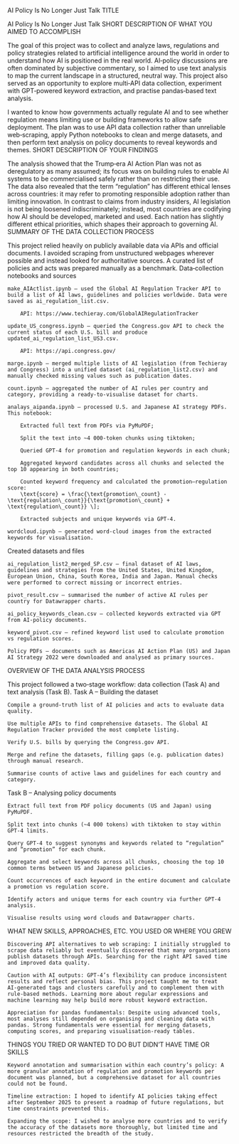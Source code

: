 
AI Policy Is No Longer Just Talk
TITLE

AI Policy Is No Longer Just Talk
SHORT DESCRIPTION OF WHAT YOU AIMED TO ACCOMPLISH

The goal of this project was to collect and analyze laws, regulations and policy strategies related to artificial intelligence around the world in order to understand how AI is positioned in the real world. AI‑policy discussions are often dominated by subjective commentary, so I aimed to use text analysis to map the current landscape in a structured, neutral way. This project also served as an opportunity to explore multi‑API data collection, experiment with GPT‑powered keyword extraction, and practise pandas‑based text analysis.

I wanted to know how governments actually regulate AI and to see whether regulation means limiting use or building frameworks to allow safe deployment. The plan was to use API data collection rather than unreliable web‑scraping, apply Python notebooks to clean and merge datasets, and then perform text analysis on policy documents to reveal keywords and themes.
SHORT DESCRIPTION OF YOUR FINDINGS

The analysis showed that the Trump‑era AI Action Plan was not as deregulatory as many assumed; its focus was on building rules to enable AI systems to be commercialised safely rather than on restricting their use. The data also revealed that the term “regulation” has different ethical lenses across countries: it may refer to promoting responsible adoption rather than limiting innovation. In contrast to claims from industry insiders, AI legislation is not being loosened indiscriminately; instead, most countries are codifying how AI should be developed, marketed and used. Each nation has slightly different ethical priorities, which shapes their approach to governing AI.
SUMMARY OF THE DATA COLLECTION PROCESS

This project relied heavily on publicly available data via APIs and official documents. I avoided scraping from unstructured webpages wherever possible and instead looked for authoritative sources. A curated list of policies and acts was prepared manually as a benchmark.
Data‑collection notebooks and sources

    make_AIActlist.ipynb – used the Global AI Regulation Tracker API to build a list of AI laws, guidelines and policies worldwide. Data were saved as ai_regulation_list.csv.

        API: https://www.techieray.com/GlobalAIRegulationTracker

    update_US_congress.ipynb – queried the Congress.gov API to check the current status of each U.S. bill and produce updated_ai_regulation_list_US3.csv.

        API: https://api.congress.gov/

    marge.ipynb – merged multiple lists of AI legislation (from Techieray and Congress) into a unified dataset (ai_regulation_list2.csv) and manually checked missing values such as publication dates.

    count.ipynb – aggregated the number of AI rules per country and category, providing a ready‑to‑visualise dataset for charts.

    analays_aipanda.ipynb – processed U.S. and Japanese AI strategy PDFs. This notebook:

        Extracted full text from PDFs via PyMuPDF;

        Split the text into ~4 000‑token chunks using tiktoken;

        Queried GPT‑4 for promotion and regulation keywords in each chunk;

        Aggregated keyword candidates across all chunks and selected the top 10 appearing in both countries;

        Counted keyword frequency and calculated the promotion–regulation score:
        \text{score} = \frac{\text{promotion\_count} - \text{regulation\_count}}{\text{promotion\_count} + \text{regulation\_count}} \];

        Extracted subjects and unique keywords via GPT‑4.

    wordcloud.ipynb – generated word‑cloud images from the extracted keywords for visualisation.

Created datasets and files

    ai_regulation_list2_merged_SP.csv – final dataset of AI laws, guidelines and strategies from the United States, United Kingdom, European Union, China, South Korea, India and Japan. Manual checks were performed to correct missing or incorrect entries.

    pivot_result.csv – summarised the number of active AI rules per country for Datawrapper charts.

    ai_policy_keywords_clean.csv – collected keywords extracted via GPT from AI‑policy documents.

    keyword_pivot.csv – refined keyword list used to calculate promotion vs regulation scores.

    Policy PDFs – documents such as Americas AI Action Plan (US) and Japan AI Strategy 2022 were downloaded and analysed as primary sources.

OVERVIEW OF THE DATA ANALYSIS PROCESS

This project followed a two‑stage workflow: data collection (Task A) and text analysis (Task B).
Task A – Building the dataset

    Compile a ground‑truth list of AI policies and acts to evaluate data quality.

    Use multiple APIs to find comprehensive datasets. The Global AI Regulation Tracker provided the most complete listing.

    Verify U.S. bills by querying the Congress.gov API.

    Merge and refine the datasets, filling gaps (e.g. publication dates) through manual research.

    Summarise counts of active laws and guidelines for each country and category.

Task B – Analysing policy documents

    Extract full text from PDF policy documents (US and Japan) using PyMuPDF.

    Split text into chunks (~4 000 tokens) with tiktoken to stay within GPT‑4 limits.

    Query GPT‑4 to suggest synonyms and keywords related to “regulation” and “promotion” for each chunk.

    Aggregate and select keywords across all chunks, choosing the top 10 common terms between US and Japanese policies.

    Count occurrences of each keyword in the entire document and calculate a promotion vs regulation score.

    Identify actors and unique terms for each country via further GPT‑4 analysis.

    Visualise results using word clouds and Datawrapper charts.

WHAT NEW SKILLS, APPROACHES, ETC. YOU USED OR WHERE YOU GREW

    Discovering API alternatives to web scraping: I initially struggled to scrape data reliably but eventually discovered that many organisations publish datasets through APIs. Searching for the right API saved time and improved data quality.

    Caution with AI outputs: GPT‑4’s flexibility can produce inconsistent results and reflect personal bias. This project taught me to treat AI‑generated tags and clusters carefully and to complement them with rule‑based methods. Learning more about regular expressions and machine learning may help build more robust keyword extraction.

    Appreciation for pandas fundamentals: Despite using advanced tools, most analyses still depended on organising and cleaning data with pandas. Strong fundamentals were essential for merging datasets, computing scores, and preparing visualisation‑ready tables.

THINGS YOU TRIED OR WANTED TO DO BUT DIDN’T HAVE TIME OR SKILLS

    Keyword annotation and summarisation within each country’s policy: A more granular annotation of regulation and promotion keywords per document was planned, but a comprehensive dataset for all countries could not be found.

    Timeline extraction: I hoped to identify AI policies taking effect after September 2025 to present a roadmap of future regulations, but time constraints prevented this.

    Expanding the scope: I wished to analyse more countries and to verify the accuracy of the datasets more thoroughly, but limited time and resources restricted the breadth of the study.
